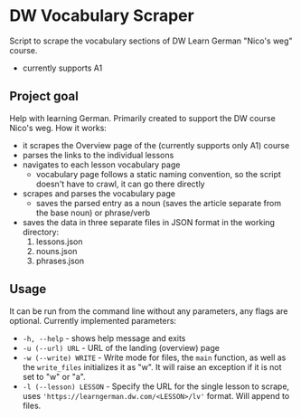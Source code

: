 # DW Vocabulary Scraper
Script to scrape the vocabulary sections of DW Learn German "Nico's weg" course. 
- currently supports A1

## Project goal
Help with learning German. Primarily created to support the DW course Nico's weg. How it works:
- it scrapes the Overview page of the (currently supports only A1) course
- parses the links to the individual lessons
- navigates to each lesson vocabulary page
  - vocabulary page follows a static naming convention, so the script doesn't have to crawl, it can go there directly
- scrapes and parses the vocabulary page
  - saves the parsed entry as a noun (saves the article separate from the base noun) or phrase/verb
- saves the data in three separate files in JSON format in the working directory:
  1. lessons.json
  2. nouns.json
  3. phrases.json
## Usage
It can be run from the command line without any parameters, any flags are optional. Currently implemented parameters:
- `-h, --help` - shows help message and exits
- `-u (--url) URL` - URL of the landing (overview) page
- `-w (--write) WRITE` - Write mode for files, the `main` function, as well as the `write_files` initializes it as "w". It will raise an exception if it is not set to "w" or "a".
- `-l (--lesson) LESSON` - Specify the URL for the single lesson to scrape, uses `'https://learngerman.dw.com/<LESSON>/lv'` format. Will append to files.